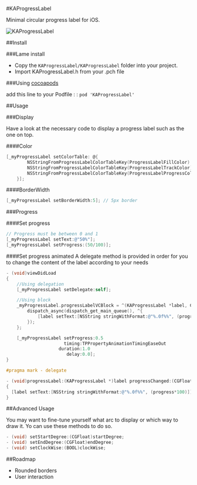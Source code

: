 #KAProgressLabel

Minimal circular progress label for iOS.

![KAProgressLabel](http://i.imgur.com/ywIROhw.png)

##Install

###Lame install

* Copy the `KAProgressLabel/KAProgressLabel` folder into your project.
* Import KAProgressLabel.h from your .pch file

###Using [cocoapods](http://cocoapods.org)

add this line to your Podfile : :
`pod 'KAProgressLabel'`


##Usage

###Display

Have a look at the necessary code to display a progress label such as the one on top.

####Color

```objective-c
[_myProgressLabel setColorTable: @{
		NSStringFromProgressLabelColorTableKey(ProgressLabelFillColor):[UIColor clearColor],
        NSStringFromProgressLabelColorTableKey(ProgressLabelTrackColor):[UIColor redColor],
        NSStringFromProgressLabelColorTableKey(ProgressLabelProgressColor):[UIColor greenColor]
    }];
```

####BorderWidth

```objective-c
[_myProgressLabel setBorderWidth:5]; // 5px border
```

###Progress

####Set progress

```objective-c
// Progress must be between 0 and 1
[_myProgressLabel setText:@"50%"];
[_myProgressLabel setProgress:(50/100)];
```

####Set progress animated
A delegate method is provided in order for you to change the content of the label according to your needs

```objective-c
- (void)viewDidLoad
{
	//Using delegation
	[_myProgressLabel setDelegate:self]; 

	//Using block
	_myProgressLabel.progressLabelVCBlock = ^(KAProgressLabel *label, CGFloat progress) {
        dispatch_async(dispatch_get_main_queue(), ^{
            [label setText:[NSString stringWithFormat:@"%.0f%%", (progress*100)]];
        });
    };

	[_myProgressLabel setProgress:0.5
                      timing:TPPropertyAnimationTimingEaseOut
                    duration:1.0
                       delay:0.0];
}

#pragma mark - delegate

- (void)progressLabel:(KAProgressLabel *)label progressChanged:(CGFloat)progress
{
  [label setText:[NSString stringWithFormat:@"%.0f%%", (progress*100)]];
}
```

##Advanced Usage

You may want to fine-tune yourself what arc to display or which way to draw it.
Yo can use these methods to do so.

```objective-c
- (void) setStartDegree:(CGFloat)startDegree;
- (void) setEndDegree:(CGFloat)endDegree;
- (void) setClockWise:(BOOL)clockWise;
```

##Roadmap
- Rounded borders
- User interaction
